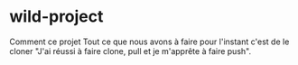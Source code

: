 # wild-project

Comment ce projet
Tout ce que nous avons à faire pour l'instant c'est de le cloner
"J'ai réussi à faire clone, pull et je m'apprête à faire push".
